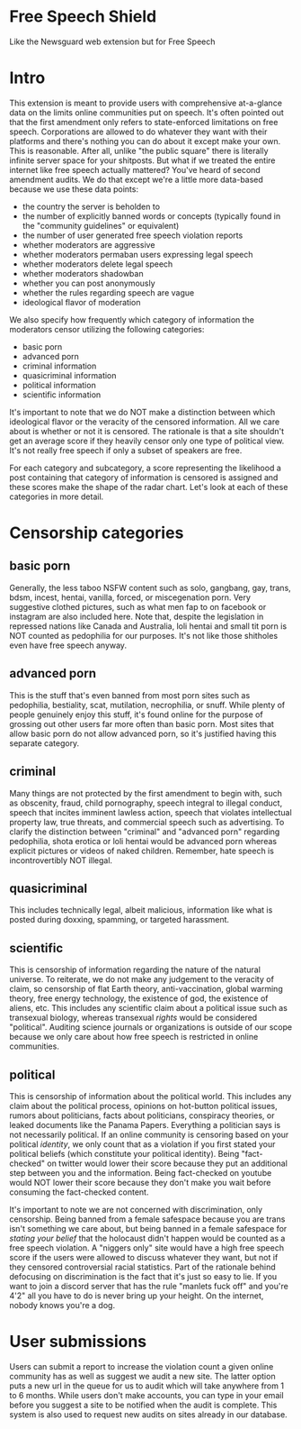 # Free Speech Shield
Like the Newsguard web extension but for Free Speech

# Intro
This extension is meant to provide users with comprehensive at-a-glance data on the limits online communities put on speech. It's often pointed out that the first amendment only refers to state-enforced limitations on free speech. Corporations are allowed to do whatever they want with their platforms and there's nothing you can do about it except make your own. This is reasonable. After all, unlike "the public square" there is literally infinite server space for your shitposts. But what if we treated the entire internet like free speech actually mattered? You've heard of second amendment audits. We do that except we're a little more data-based because we use these data points:

* the country the server is beholden to
* the number of explicitly banned words or concepts (typically found in the "community guidelines" or equivalent)
* the number of user generated free speech violation reports
* whether moderators are aggressive
* whether moderators permaban users expressing legal speech
* whether moderators delete legal speech
* whether moderators shadowban
* whether you can post anonymously
* whether the rules regarding speech are vague
* ideological flavor of moderation

We also specify how frequently which category of information the moderators censor utilizing the following categories:

* basic porn
* advanced porn
* criminal information
* quasicriminal information
* political information
* scientific information

It's important to note that we do NOT make a distinction between which ideological flavor or the veracity of the censored information. All we care about is whether or not it is censored. The rationale is that a site shouldn't get an average score if they heavily censor only one type of political view. It's not really free speech if only a subset of speakers are free. 

For each category and subcategory, a score representing the likelihood a post containing that category of information is censored is assigned and these scores make the shape of the radar chart. Let's look at each of these categories in more detail.

# Censorship categories

## basic porn
Generally, the less taboo NSFW content such as solo, gangbang, gay, trans, bdsm, incest, hentai, vanilla, forced, or miscegenation porn. Very suggestive clothed pictures, such as what men fap to on facebook or instagram are also included here. Note that, despite the legislation in repressed nations like Canada and Australia, loli hentai and small tit porn is NOT counted as pedophilia for our purposes. It's not like those shitholes even have free speech anyway.

## advanced porn
This is the stuff that's even banned from most porn sites such as pedophilia, bestiality, scat, mutilation, necrophilia, or snuff. While plenty of people genuinely enjoy this stuff, it's found online for the purpose of grossing out other users far more often than basic porn. Most sites that allow basic porn do not allow advanced porn, so it's justified having this separate category.

## criminal
Many things are not protected by the first amendment to begin with, such as obscenity, fraud, child pornography, speech integral to illegal conduct, speech that incites imminent lawless action, speech that violates intellectual property law, true threats, and commercial speech such as advertising. To clarify the distinction between "criminal" and "advanced porn" regarding pedophilia, shota erotica or loli hentai would be advanced porn whereas explicit pictures or videos of naked children. Remember, hate speech is incontrovertibly NOT illegal. 

## quasicriminal
This includes technically legal, albeit malicious, information like what is posted during doxxing, spamming, or targeted harassment.

## scientific
This is censorship of information regarding the nature of the natural universe. To reiterate, we do not make any judgement to the veracity of claim, so censorship of flat Earth theory, anti-vaccination, global warming theory, free energy technology, the existence of god, the existence of aliens, etc. This includes any scientific claim about a political issue such as transexual biology, whereas transexual *rights* would be considered "political". Auditing science journals or organizations is outside of our scope because we only care about how free speech is restricted in online communities.

## political
This is censorship of information about the political world. This includes any claim about the political process, opinions on hot-button political issues, rumors about politicians, facts about politicians, conspiracy theories, or leaked documents like the Panama Papers. Everything a politician says is not necessarily political. If an online community is censoring based on your political *identity*, we only count that as a violation if you first stated your political beliefs (which constitute your political identity). Being "fact-checked" on twitter would lower their score because they put an additional step between you and the information. Being fact-checked on youtube would NOT lower their score because they don't make you wait before consuming the fact-checked content.

It's important to note we are not concerned with discrimination, only censorship. Being banned from a female safespace because you are trans isn't something we care about, but being banned in a female safespace for *stating your belief* that the holocaust didn't happen would be counted as a free speech violation. A "niggers only" site would have a high free speech score if the users were allowed to discuss whatever they want, but not if they censored controversial racial statistics. Part of the rationale behind defocusing on discrimination is the fact that it's just so easy to lie. If you want to join a discord server that has the rule "manlets fuck off" and you're 4'2" all you have to do is never bring up your height. On the internet, nobody knows you're a dog.

# User submissions

Users can submit a report to increase the violation count a given online community has as well as suggest we audit a new site. The latter option puts a new url in the queue for us to audit which will take anywhere from 1 to 6 months. While users don't make accounts, you can type in your email before you suggest a site to be notified when the audit is complete. This system is also used to request new audits on sites already in our database.